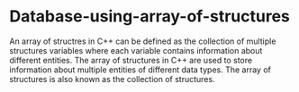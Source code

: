 # Database-using-array-of-structures


An array of structres in C++ can be defined as the collection of multiple structures variables where each variable contains information about different entities. 
The array of structures in C++ are used to store information about multiple entities of different data types.
The array of structures is also known as the collection of structures.
